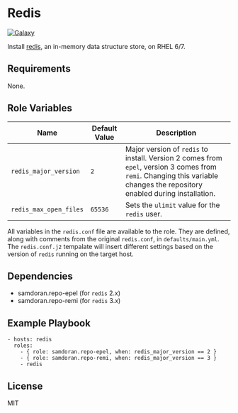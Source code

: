 Redis
========
[![Galaxy](https://img.shields.io/badge/galaxy-samdoran.redis-blue.svg?style=flat)](https://galaxy.ansible.com/samdoran/redis)

Install [redis](http://redis.io), an in-memory data structure store, on RHEL 6/7.

Requirements
------------

None.

Role Variables
--------------

| Name              | Default Value       | Description          |
|-------------------|---------------------|----------------------|
| `redis_major_version` | `2` | Major version of `redis` to install. Version 2 comes from `epel`, version 3 comes from `remi`. Changing this variable changes the repository enabled during installation. |
| `redis_max_open_files` | `65536` | Sets the `ulimit` value for the `redis` user. |

All variables in the `redis.conf` file are available to the role. They are defined, along with comments from the original `redis.conf`, in `defaults/main.yml`. The `redis.conf.j2` tempalate will insert different settings based on the version of `redis` running on the target host.

Dependencies
------------

- samdoran.repo-epel (for `redis` 2.x)
- samdoran.repo-remi (for `redis` 3.x)

Example Playbook
-------------------------

    - hosts: redis
      roles:
        - { role: samdoran.repo-epel, when: redis_major_version == 2 }
        - { role: samdoran.repo-remi, when: redis_major_version == 3 }
        - redis

License
-------

MIT
